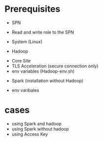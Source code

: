 # Prerequisites
* SPN
 - Read and write role to the SPN
* System (Linux)
 - Hadoop
  + Core Site
  + TLS Acceleration (secure connection only)
  + env variables (Hadoop-env.sh)
 * Spark (installation without Hadoop)
  - env varibales

# cases
* using Spark and hadoop
* using Spark without hadoop
* using Access Key
